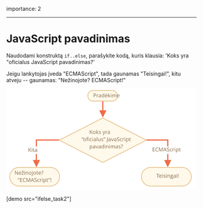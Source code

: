 importance: 2

---

# JavaScript pavadinimas

Naudodami konstruktą `if..else`, parašykite kodą, kuris klausia: 'Koks yra "oficialus JavaScript pavadinimas?' 

Jeigu lankytojas įveda "ECMAScript", tada gaunamas "Teisingai!", kitu atveju -- gaunamas: "Nežinojote? ECMAScript!"

![](ifelse_task2.svg)

[demo src="ifelse_task2"]
